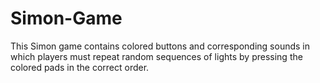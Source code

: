 # Simon-Game
This Simon game contains colored buttons and corresponding sounds in which players must repeat random sequences of lights by pressing the colored pads in the correct order.
